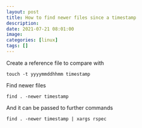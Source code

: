```yaml
---
layout: post
title: How to find newer files since a timestamp
description:
date: 2021-07-21 08:01:00
image:
categories: [linux]
tags: []
---
```


Create a reference file to compare with

    touch -t yyyymmddhhmm timestamp

Find newer files

    find . -newer timestamp

And it can be passed to further commands

    find . -newer timestamp | xargs rspec
